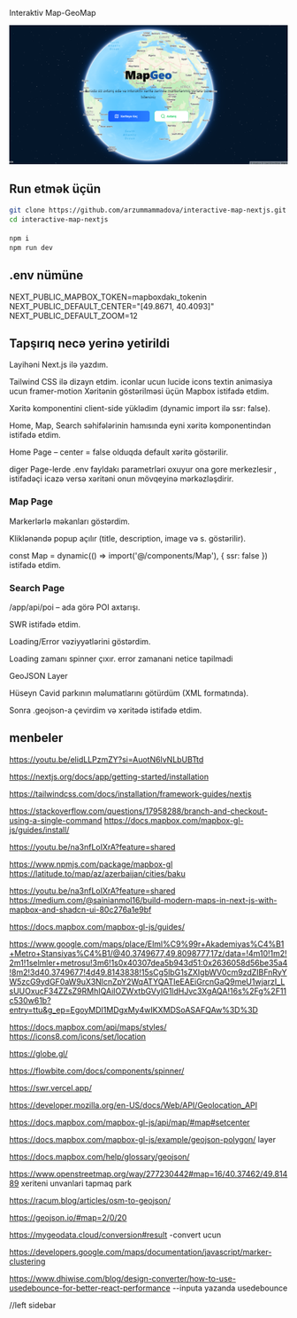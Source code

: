 
Interaktiv Map-GeoMap



![Map Screenshot](/public/images/cover.png)

##  Run etmək üçün
```bash
git clone https://github.com/arzummammadova/interactive-map-nextjs.git
cd interactive-map-nextjs

npm i
npm run dev

```

## .env nümüne
NEXT_PUBLIC_MAPBOX_TOKEN=mapboxdakı_tokenin
NEXT_PUBLIC_DEFAULT_CENTER="[49.8671, 40.4093]"
NEXT_PUBLIC_DEFAULT_ZOOM=12



## Tapşırıq necə yerinə yetirildi

Layihəni Next.js ilə yazdım.

Tailwind CSS ilə dizayn etdim.
iconlar ucun lucide icons textin animasiya ucun framer-motion
Xəritənin göstərilməsi üçün Mapbox istifadə etdim.

Xəritə komponentini client-side yüklədim (dynamic import ilə ssr: false).

Home, Map, Search səhifələrinin hamısında eyni xəritə komponentindən istifadə etdim.

Home Page – center = false olduqda default xəritə göstərilir.

diger Page-lerde .env fayldakı parametrləri oxuyur ona gore merkezlesir , istifadəçi icazə versə xəritəni onun mövqeyinə mərkəzləşdirir.



### Map Page 
Markerlərlə məkanları göstərdim.

Kliklənəndə popup açılır (title, description, image və s. göstərilir).

const Map = dynamic(() => import('@/components/Map'), { ssr: false }) istifadə etdim.

### Search Page

/app/api/poi – ada görə POI axtarışı.

SWR istifadə etdim.

Loading/Error vəziyyətlərini göstərdim.

Loading zamanı spinner çıxır.
error zamanani netice tapilmadi 

GeoJSON Layer

Hüseyn Cavid parkının məlumatlarını götürdüm (XML formatında).

Sonra .geojson-a çevirdim və xəritədə istifadə etdim.

## menbeler

https://youtu.be/elidLLPzmZY?si=AuotN6lvNLbUBTtd

https://nextjs.org/docs/app/getting-started/installation

https://tailwindcss.com/docs/installation/framework-guides/nextjs

https://stackoverflow.com/questions/17958288/branch-and-checkout-using-a-single-command
https://docs.mapbox.com/mapbox-gl-js/guides/install/

https://youtu.be/na3nfLoIXrA?feature=shared

https://www.npmjs.com/package/mapbox-gl
https://latitude.to/map/az/azerbaijan/cities/baku

https://youtu.be/na3nfLoIXrA?feature=shared
https://medium.com/@sainianmol16/build-modern-maps-in-next-js-with-mapbox-and-shadcn-ui-80c276a1e9bf

https://docs.mapbox.com/mapbox-gl-js/guides/


https://www.google.com/maps/place/Elml%C9%99r+Akademiyas%C4%B1+Metro+Stansiyas%C4%B1/@40.3749677,49.8098777,17z/data=!4m10!1m2!2m1!1selmler+metrosu!3m6!1s0x40307dea5b943d51:0x2636058d56be35a4!8m2!3d40.3749677!4d49.8143838!15sCg5lbG1sZXIgbWV0cm9zdZIBFnRyYW5zcG9ydGF0aW9uX3NlcnZpY2WqATYQATIeEAEiGrcnGaQ9meU1wjarzI_LsUUOxucF34ZZsZ9RMhIQAiIOZWxtbGVyIG1ldHJvc3XgAQA!16s%2Fg%2F11c530w61b?entry=ttu&g_ep=EgoyMDI1MDgxMy4wIKXMDSoASAFQAw%3D%3D



https://docs.mapbox.com/api/maps/styles/
https://icons8.com/icons/set/location

https://globe.gl/

https://flowbite.com/docs/components/spinner/

https://swr.vercel.app/

https://developer.mozilla.org/en-US/docs/Web/API/Geolocation_API

https://docs.mapbox.com/mapbox-gl-js/api/map/#map#setcenter


https://docs.mapbox.com/mapbox-gl-js/example/geojson-polygon/
layer

https://docs.mapbox.com/help/glossary/geojson/


https://www.openstreetmap.org/way/277230442#map=16/40.37462/49.81489
xeriteni unvanlari tapmaq park

https://racum.blog/articles/osm-to-geojson/

https://geojson.io/#map=2/0/20

https://mygeodata.cloud/conversion#result -convert ucun

https://developers.google.com/maps/documentation/javascript/marker-clustering


https://www.dhiwise.com/blog/design-converter/how-to-use-usedebounce-for-better-react-performance
--inputa yazanda  usedebounce


//left sidebar
